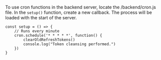 

To use cron functions in the backend server, locate the /backend/cron.js file. 
In the `setup()` function, create a new callback. 
The process will be loaded with the start of the server.

```
const setup = () => {
    // Runs every minute
    cron.schedule('* * * * *', function() {
        clearOldRefreshTokens()
        console.log("Token cleansing performed.")
    })
}
```
